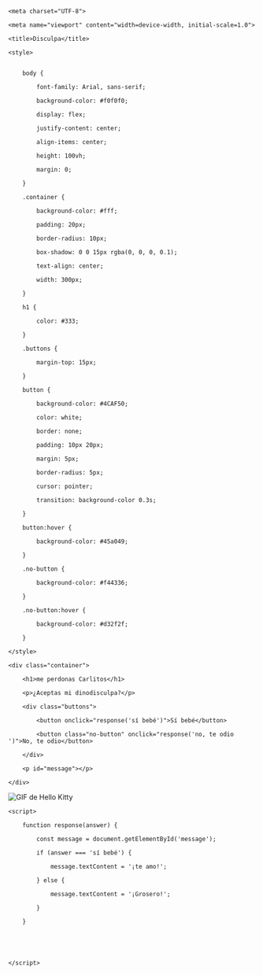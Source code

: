 <!DOCTYPE html>

<html lang="es">

<head>

    <meta charset="UTF-8">

    <meta name="viewport" content="width=device-width, initial-scale=1.0">

    <title>Disculpa</title>

    <style>


        body {

            font-family: Arial, sans-serif;

            background-color: #f0f0f0;

            display: flex;

            justify-content: center;

            align-items: center;

            height: 100vh;

            margin: 0;

        }

        .container {

            background-color: #fff;

            padding: 20px;

            border-radius: 10px;

            box-shadow: 0 0 15px rgba(0, 0, 0, 0.1);

            text-align: center;

            width: 300px;

        }

        h1 {

            color: #333;

        }

        .buttons {

            margin-top: 15px;

        }

        button {

            background-color: #4CAF50;

            color: white;

            border: none;

            padding: 10px 20px;

            margin: 5px;

            border-radius: 5px;

            cursor: pointer;

            transition: background-color 0.3s;

        }

        button:hover {

            background-color: #45a049;

        }

        .no-button {

            background-color: #f44336;

        }

        .no-button:hover {

            background-color: #d32f2f;

        }

    </style>

</head>



    <div class="container">

        <h1>me perdonas Carlitos</h1>

        <p>¿Aceptas mi dinodisculpa?</p>

        <div class="buttons">

            <button onclick="response('sí bebé')">Sí bebé</button>

            <button class="no-button" onclick="response('no, te odio ')">No, te odio</button>

        </div>

        <p id="message"></p>

    </div>

<img src="https://images-wixmp-ed30a86b8c4ca887773594c2.wixmp.com/f/dcb5f0e5-306a-45a8-8a79-6e7073a33376/d6uvo9y-4bcfa515-0639-4766-af97-c3c60fb1839c.gif?token=eyJ0eXAiOiJKV1QiLCJhbGciOiJIUzI1NiJ9.eyJzdWIiOiJ1cm46YXBwOjdlMGQxODg5ODIyNjQzNzNhNWYwZDQxNWVhMGQyNmUwIiwiaXNzIjoidXJuOmFwcDo3ZTBkMTg4OTgyMjY0MzczYTVmMGQ0MTVlYTBkMjZlMCIsIm9iaiI6W1t7InBhdGgiOiJcL2ZcL2RjYjVmMGU1LTMwNmEtNDVhOC04YTc5LTZlNzA3M2EzMzM3NlwvZDZ1dm85eS00YmNmYTUxNS0wNjM5LTQ3NjYtYWY5Ny1jM2M2MGZiMTgzOWMuZ2lmIn1dXSwiYXVkIjpbInVybjpzZXJ2aWNlOmZpbGUuZG93bmxvYWQiXX0.MhmmFonwXn1VGvgKvdKNdLCUNDtvL0rUoM_4_ZZSrI4" alt="GIF de Hello Kitty">

    <script>

        function response(answer) {

            const message = document.getElementById('message');

            if (answer === 'sí bebé') {

                message.textContent = '¡te amo!';

            } else {

                message.textContent = '¡Grosero!';

            }

        }
        
    

    

    </script>

</body>

</html>
